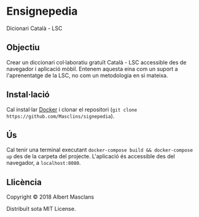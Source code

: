 # Ensignepedia
Dicionari Català - LSC

## Objectiu
Crear un diccionari col·laboratiu gratuït Català - LSC accessible des de navegador i aplicació mòbil.
Entenem aquesta eina com un suport a l'aprenentatge de la LSC, no com un metodologia en si mateixa.

## Instal·lació
Cal instal·lar [Docker](https://store.docker.com/search?type=edition&offering=community) i clonar el repositori (`git clone https://github.com/Masclins/signepedia`).

## Ús
Cal tenir una terminal executant `docker-compose build && docker-compose up` des de la carpeta del projecte.
L'aplicació és accessible des del navegador, a `localhost:8080`.

## Llicència

Copyright © 2018 Albert Masclans

Distribuït sota MIT License.
